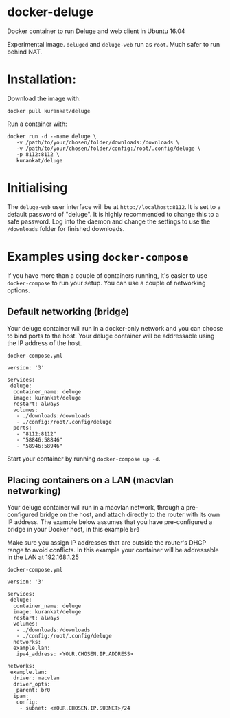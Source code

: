 # docker-deluge
Docker container to run [Deluge](http://deluge-torrent.org/) and web client in Ubuntu 16.04

Experimental image. `deluged` and `deluge-web` run as `root`. Much safer to run behind NAT.

# Installation:

Download the image with:

```
docker pull kurankat/deluge
```

Run a container with:

```
docker run -d --name deluge \
   -v /path/to/your/chosen/folder/downloads:/downloads \
   -v /path/to/your/chosen/folder/config:/root/.config/deluge \
   -p 8112:8112 \
   kurankat/deluge
```

# Initialising

The `deluge-web` user interface will be at `http://localhost:8112`. It is set to a default password of "deluge". It is highly recommended to change this to a safe password. Log into the daemon and change the settings to use the `/downloads` folder for finished downloads.

# Examples using `docker-compose`

If you have more than a couple of containers running, it's easier to use `docker-compose` to run your setup. You can use a couple of networking options.

## Default networking (bridge)

Your deluge container will run in a docker-only network and you can choose to bind ports to the host. Your deluge container will be addressable using the IP address of the host.

`docker-compose.yml`

```
version: '3'

services:
 deluge:
  container_name: deluge
  image: kurankat/deluge
  restart: always
  volumes:
   - ./downloads:/downloads
   - ./config:/root/.config/deluge
  ports:
   - "8112:8112"
   - "58846:58846"
   - "58946:58946"
```

Start your container by running `docker-compose up -d`.

## Placing containers on a LAN (macvlan networking)

Your deluge container will run in a macvlan network, through a pre-configured bridge on the host, and attach directly to the router with its own IP address. The example below assumes that you have pre-configured a bridge in your Docker host, in this example `br0`

Make sure you assign IP addresses that are outside the router's DHCP range to avoid conflicts. In this example your container will be addressable in the LAN at 192.168.1.25

`docker-compose.yml`

```
version: '3'

services:
 deluge:
  container_name: deluge
  image: kurankat/deluge
  restart: always
  volumes:
   - ./downloads:/downloads
   - ./config:/root/.config/deluge
  networks:
  example.lan:
   ipv4_address: <YOUR.CHOSEN.IP.ADDRESS>

networks:
 example.lan:
  driver: macvlan
  driver_opts:
   parent: br0
  ipam:
   config:
    - subnet: <YOUR.CHOSEN.IP.SUBNET>/24
```
